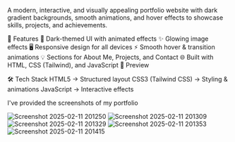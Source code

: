 A modern, interactive, and visually appealing portfolio website with dark gradient backgrounds, smooth animations, and hover effects to showcase skills, projects, and achievements.

🌟 Features
🎨 Dark-themed UI with animated effects
✨ Glowing image effects
🖥️ Responsive design for all devices
⚡ Smooth hover & transition animations
💡 Sections for About Me, Projects, and Contact
🌐 Built with HTML, CSS (Tailwind), and JavaScript
📸 Preview

🛠️ Tech Stack
HTML5 → Structured layout
CSS3 (Tailwind CSS) → Styling & animations
JavaScript → Interactive effects

I've provided the screenshots of my portfolio


![Screenshot 2025-02-11 201250](https://github.com/user-attachments/assets/bd631cd4-3e64-4934-b1f1-b908c1754ad2)
![Screenshot 2025-02-11 201309](https://github.com/user-attachments/assets/f401df0c-25dd-48e1-8683-1e262ce733e2)
![Screenshot 2025-02-11 201329](https://github.com/user-attachments/assets/9f644442-0445-45de-9bbd-f8cc9b0f7c22)
![Screenshot 2025-02-11 201353](https://github.com/user-attachments/assets/1707d48c-88a5-4cd9-abea-661a12725b46)
![Screenshot 2025-02-11 201415](https://github.com/user-attachments/assets/26cc829a-e1b9-445a-b9f5-b60b32483088)
